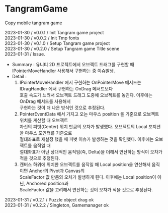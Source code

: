 # TangramGame
Copy mobile tangram game    

2023-01-30 / v0.0.1 / Init Tangram game project    
2023-01-30 / v0.0.2 / Init Tmp fonts    
2023-01-30 / v0.1.0 / Setup Tangram game project    
2023-01-30 / v0.2.0 / Setup Tangram game Title scene    
2023-01-31 / Issue.    
 - Summary : 유니티 2D 프로젝트에서 오브젝트 드래그를 구현할 때 IPointerMoveHandler 사용해서 구현하는 중 이슈발생.    
 - Detail :     
	1. IPointerMoveHandler 에서 구현하는 OnPointerMove 메서드는 IDragHandler 에서 구현하는 OnDrag 메서드보다    
		호출 속도가 느려서 오브젝트 드래그 도중에 오브젝트를 놓친다. 이후에는 OnDrag 메서드를 사용해서    
		구현하는 것이 더 나은 방식인 것으로 추정된다.    
	2. PointerEventData 에서 가지고 오는 마우스 position 을 기준으로 오브젝트 위치를 계산할 때 오브젝트    
		자신의 피벗(Center) 위치 만큼의 오차가 발생했다. 오브젝트의 Local 포지션을 마우스 포인터를 기준으로    
		절대좌표로 재설정 했을 때 피벗 이슈가 발생하는 것을 확인했다. 이후에는 오브젝트를 움직일 때    
		절대좌표가 아닌 상대적인 움직임(즉, Delta)을 더해서 연산하는 방식이 오차가 적을 것으로 추정된다.    
	3. 캔버스 하위에 위치한 오브젝트를 움직일 때 Local position을 연산해서 움직이면 Anchor의 Pivot과 Canvas의    
		ScaleFactor 값 만큼의 오차가 발생하게 된다. 이후에는 Local position이 아닌, Anchored position과    
		ScaleFactor 값을 고려해서 연산하는 것이 오차가 적을 것으로 추정된다.    

2023-01-31 / v0.2.1 / Puzzle object drag ok    
2023-01-31 / v0.2.2 / Singleton, Gamemanager ok    
